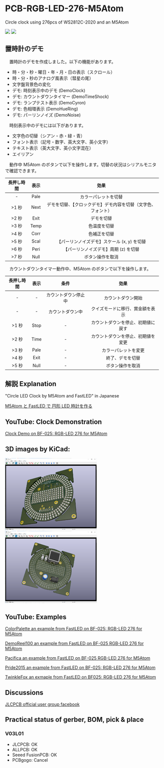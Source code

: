 # PCB-RGB-LED-276-M5Atom
Circle clock using 276pcs of WS2812C-2020 and an M5Atom

<img src="https://github.com/botanicfields/PCB-RGB-LED-276-M5Atom/blob/main/jpg/bf-025_example1.png" width=300>

<img src="https://github.com/botanicfields/PCB-RGB-LED-276-M5Atom/blob/main/jpg/bf-025_front1.png" width=300>

## 置時計のデモ
　置時計のデモを作成しました。以下の機能があります。

- 時・分・秒・曜日・年・月・日の表示（スクロール）
- 時・分・秒のアナログ風表示（彗星の尾）
- 文字盤背景色の変化
- デモ: 時刻表示中のデモ (DemoClock)
- デモ: カウントダウンタイマー (DemoTimeShock)
- デモ: ランプテスト表示 (DemoCyron)
- デモ: 色相環表示 (DemoHueRing)
- デモ: パーリンノイズ (DemoNoise)

　時刻表示中のデモには以下があります。

- 文字色の切替（シアン・赤・緑・青）
- フォント表示（記号・数字、英大文字、英小文字）
- テキスト表示（英大文字、英小文字混在）
- エイリアン

　動作中 M5Atom のボタンで以下を操作します。切替の状況はシリアルモニタで確認できます。

|長押し時間|表示|効果|
|:-:|:-:|:-:|
| -  |Pale|カラーパレットを切替|
|>1 秒|Next|デモを切替、【クロックデモ】デモ内容を切替（文字色、フォント）|
|>2 秒|Exit|デモを切替|
|>3 秒|Temp|色温度を切替|
|>4 秒|Corr|色補正を切替|
|>5 秒|Scal|【パーリンノイズデモ】スケール (x, y) を切替|
|>6 秒|Peri|【パーリンノイズデモ】周期 (z) を切替|
|>7 秒|Null|ボタン操作を取消|

　カウントダウンタイマー動作中、M5Atom のボタンで以下を操作します。

|長押し時間|表示|条件|効果|
|:-:|:-:|:-:|:-:|
| - | - |カウントダウン停止中|カウントダウン開始|
| - | - |カウントダウン中|クイズモードに移行、賞金額を表示|
|>1 秒|Stop| - |カウントダウンを停止、初期値に戻す|
|>2 秒|Time| - |カウントダウンを停止、初期値を変更|
|>3 秒|Pale| - |カラーパレットを変更|
|>4 秒|Exit| - |終了、デモを切替|
|>5 秒|Null| - |ボタン操作を取消|

## 解説 Explanation
"Circle LED Clock by M5Atom and FastLED" in Japanese

[M5Atom と FastLED で 円形 LED 時計を作る](https://qiita.com/BotanicFields/items/a1e182f418d5a07120ac)

## YouTube: Clock Demonstration 

[Clock Demo on BF-025: RGB-LED 276 for M5Atom](https://youtu.be/55dffut1Fk0)

## 3D images by KiCad:

<img src="https://github.com/botanicfields/PCB-RGB-LED-276-M5Atom/blob/main/bf-025_front.png" width=300>

<img src="https://github.com/botanicfields/PCB-RGB-LED-276-M5Atom/blob/main/bf-025_back.png" width=300>

## YouTube: Examples

[ColorPalette an example from FastLED on BF-025: RGB-LED 276 for M5Atom](https://youtu.be/OUliTGfqcDM)

[DemoReel100 an example from FastLED on BF-025 RGB-LED 276 for M5Atom](https://youtu.be/VHuoHDQSU5E)

[Pacifica an example from FastLED on BF-025 RGB-LED 276 for M5Atom](https://youtu.be/MY5FGuDM8ZY)

[Pride2015 an example from FastLED on BF-025: RGB-LED 276 for M5Atom](https://youtu.be/uj7ePEQMkhk)

[TwinkleFox an exmaple from FastLED on BF025: RGB-LED 276 for M5Atom](https://youtu.be/3NwbCFiiEbc)

## Discussions

[JLCPCB official user group facebook](https://www.facebook.com/groups/JLCPCB/permalink/837468943770299/)

## Practical status of gerber, BOM, pick & place

### V03L01

- JLCPCB: OK
- ALLPCB: OK
- Seeed FusionPCB: OK
- PCBgogo: Cancel
